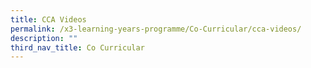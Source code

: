 ```yaml
---
title: CCA Videos
permalink: /x3-learning-years-programme/Co-Curricular/cca-videos/
description: ""
third_nav_title: Co Curricular
---
```

